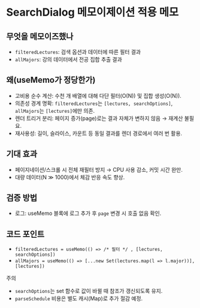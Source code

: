 # SearchDialog 메모이제이션 적용 메모

## 무엇을 메모이즈했나

- `filteredLectures`: 검색 옵션과 데이터에 따른 필터 결과
- `allMajors`: 강의 데이터에서 전공 집합 추출 결과

## 왜(useMemo가 정당한가)

- 고비용 순수 계산: 수천 개 배열에 대해 다단 필터(O(N)) 및 집합 생성(O(N)).
- 의존성 경계 명확: `filteredLectures`는 `[lectures, searchOptions]`, `allMajors`는 `[lectures]`에만 의존.
- 렌더 트리거 분리: 페이지 증가(page)로는 결과 자체가 변하지 않음 → 재계산 불필요.
- 재사용성: 길이, 슬라이스, 카운트 등 동일 결과를 렌더 경로에서 여러 번 활용.

## 기대 효과

- 페이지네이션/스크롤 시 전체 재필터 방지 → CPU 사용 감소, 커밋 시간 완만.
- 대량 데이터(N ≫ 1000)에서 체감 반응 속도 향상.

## 검증 방법

- 로그: useMemo 블록에 로그 추가 후 `page` 변경 시 호출 없음 확인.

## 코드 포인트

- `filteredLectures = useMemo(() => /* 필터 */ , [lectures, searchOptions])`
- `allMajors = useMemo(() => [...new Set(lectures.map(l => l.major))], [lectures])`

주의

- `searchOptions`는 set 함수로 값이 바뀔 때 참조가 갱신되도록 유지.
- `parseSchedule` 비용은 별도 캐시(Map)로 추가 절감 예정.
